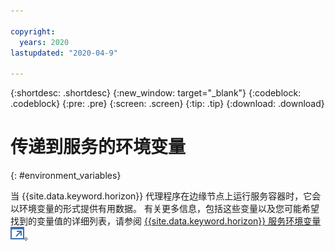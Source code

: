 ```yaml
---

copyright:
  years: 2020
lastupdated: "2020-04-9"

---
```


{:shortdesc: .shortdesc}
{:new_window: target="_blank"}
{:codeblock: .codeblock}
{:pre: .pre}
{:screen: .screen}
{:tip: .tip}
{:download: .download}

# 传递到服务的环境变量
{: #environment_variables}

当 {{site.data.keyword.horizon}} 代理程序在边缘节点上运行服务容器时，它会以环境变量的形式提供有用数据。 有关更多信息，包括这些变量以及您可能希望找到的变量值的详细列表，请参阅 [{{site.data.keyword.horizon}} 服务环境变量 ![在新选项卡中打开](../images/icons/launch-glyph.svg "在新选项卡中打开")](https://github.com/open-horizon/anax/blob/master/docs/managed_workloads.md)。
